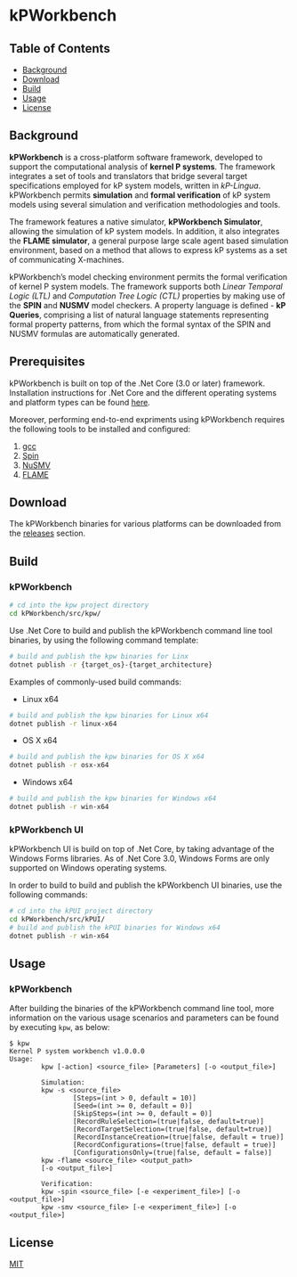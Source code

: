 # kPWorkbench

## Table of Contents
- [Background](#background)
- [Download](#download)
- [Build](#build)
- [Usage](#usage)
- [License](#license)

## Background
**kPWorkbench** is a cross-platform software framework, developed to support the computational analysis of **kernel P systems**. 
The framework integrates a set of tools and translators that bridge several target specifications employed for kP system models, written in *kP-Lingua*. 
kPWorkbench permits **simulation** and **formal verification** of kP system models using several simulation and verification methodologies and tools. 

The framework features a native simulator, **kPWorkbench Simulator**, allowing the simulation of kP system models. In addition, it also integrates the **FLAME simulator**, a general purpose large scale agent based simulation environment, based on a method that allows to express kP systems as a set of communicating X-machines.  

kPWorkbench’s model checking environment permits the formal verification of kernel P system models. The framework supports both *Linear Temporal Logic (LTL)* and *Computation Tree Logic (CTL)* properties by making use of the **SPIN** and **NUSMV** model checkers. 
A property language is defined - **kP Queries**, comprising a list of natural language statements representing formal property patterns, from which the formal syntax of the SPIN and NUSMV formulas are automatically generated.

## Prerequisites
kPWorkbench is built on top of the .Net Core (3.0 or later) framework. Installation instructions for .Net Core and the different operating systems and platform types can be found [here](https://dotnet.microsoft.com/download/dotnet-core).

Moreover, performing end-to-end expriments using kPWorkbench requires the following tools to be installed and configured:
1. [gcc](https://gcc.gnu.org/install/binaries.html)
2. [Spin](http://spinroot.com/spin/Man/README.html#S2)
3. [NuSMV](http://nusmv.fbk.eu/NuSMV/download/getting_bin-v2.html)
4. [FLAME](http://flame.ac.uk/docs/install.html)

## Download
The kPWorkbench binaries for various platforms can be downloaded from the [releases](https://github.com/Kernel-P-Systems/kPWorkbench/releases) section.

## Build
### kPWorkbench
```sh
# cd into the kpw project directory
cd kPWorkbench/src/kpw/
```
Use .Net Core to build and publish the kPWorkbench command line tool binaries, by using the following command template:
```sh
# build and publish the kpw binaries for Linx
dotnet publish -r {target_os}-{target_architecture}
```

Examples of commonly-used build commands:
- Linux x64
```sh
# build and publish the kpw binaries for Linux x64
dotnet publish -r linux-x64
```
- OS X x64
```sh
# build and publish the kpw binaries for OS X x64
dotnet publish -r osx-x64
```
- Windows x64
```sh
# build and publish the kpw binaries for Windows x64
dotnet publish -r win-x64
```

### kPWorkbench UI
kPWorkbench UI is build on top of .Net Core, by taking advantage of the Windows Forms libraries. As of .Net Core 3.0, Windows Forms are only supported on Windows operating systems.  

In order to build to build and publish the kPWorkbench UI binaries, use the following commands:
```sh
# cd into the kPUI project directory
cd kPWorkbench/src/kPUI/
# build and publish the kPUI binaries for Windows x64
dotnet publish -r win-x64
```

## Usage
### kPWorkbench
After building the binaries of the kPWorkbench command line tool, more information on the various usage scenarios and parameters can be found by executing `kpw`, as below:
```
$ kpw
Kernel P system workbench v1.0.0.0
Usage:
        kpw [-action] <source_file> [Parameters] [-o <output_file>]

        Simulation:
        kpw -s <source_file>
                [Steps=(int > 0, default = 10)]
                [Seed=(int >= 0, default = 0)]
                [SkipSteps=(int >= 0, default = 0)]
                [RecordRuleSelection=(true|false, default=true)]
                [RecordTargetSelection=(true|false, default=true)]
                [RecordInstanceCreation=(true|false, default = true)]
                [RecordConfigurations=(true|false, default = true)]
                [ConfigurationsOnly=(true|false, default = false)]
        kpw -flame <source_file> <output_path>
        [-o <output_file>]

        Verification:
        kpw -spin <source_file> [-e <experiment_file>] [-o <output_file>]
        kpw -smv <source_file> [-e <experiment_file>] [-o <output_file>]
```

## License
[MIT](LICENSE)
